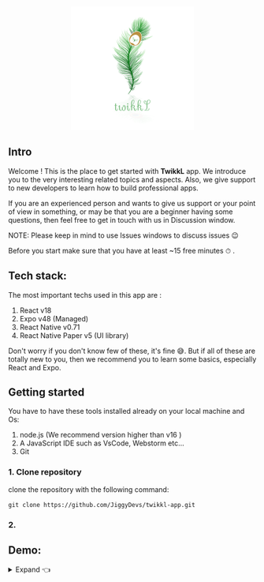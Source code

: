 <div style="text-align: center" >
    <img 
        src="https://github.com/JiggyDevs/twikkl-app/blob/master/assets/imgs/logos/logo.png?raw=true" 
        height="250" width="250"  alt="TwikkL Icon"
    />
</div>

## Intro
Welcome ! This is the place to get started with **TwikkL** app. We introduce you to the very interesting related 
topics and aspects. Also, we give support to new developers to learn how to build professional apps. 

If you are an experienced person and wants to give us support or your point of view in something, or may be that you 
are a beginner having some questions, then feel free to get in touch with us in Discussion window. 

NOTE: Please keep in mind to use Issues windows to discuss issues 😉

Before you start make sure that you have at least ~15 free minutes ⏱ .

## Tech stack:
The most important techs used in this app are :
1. React v18
2. Expo v48 (Managed)
3. React Native v0.71
4. React Native Paper v5 (UI library)

Don't worry if you don't know few of these, it's fine 😅. But if all of these are totally new to you, then we recommend 
you to learn some basics, especially React and Expo.

## Getting started 
You have to have these tools installed already on your local machine and Os:
1. node.js (We recommend version higher than v16 )
2. A JavaScript IDE such as VsCode, Webstorm etc...
3. Git

### 1. Clone repository
clone the repository with the following command: 
```
git clone https://github.com/JiggyDevs/twikkl-app.git
```

### 2. 

## Demo:

<details>
  <summary>Expand 👈</summary>
<img alt="demo-here" src="docs/demo/demo-1.gif"/>
</details>
